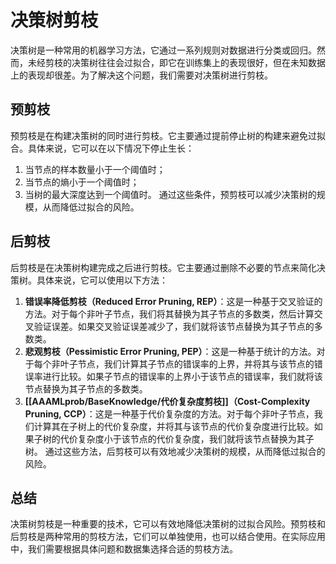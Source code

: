 # 决策树剪枝
决策树是一种常用的机器学习方法，它通过一系列规则对数据进行分类或回归。然而，未经剪枝的决策树往往会过拟合，即它在训练集上的表现很好，但在未知数据上的表现却很差。为了解决这个问题，我们需要对决策树进行剪枝。
## 预剪枝
预剪枝是在构建决策树的同时进行剪枝。它主要通过提前停止树的构建来避免过拟合。具体来说，它可以在以下情况下停止生长：
1. 当节点的样本数量小于一个阈值时；
2. 当节点的熵小于一个阈值时；
3. 当树的最大深度达到一个阈值时。
通过这些条件，预剪枝可以减少决策树的规模，从而降低过拟合的风险。
## 后剪枝
后剪枝是在决策树构建完成之后进行剪枝。它主要通过删除不必要的节点来简化决策树。具体来说，它可以使用以下方法：
1. **错误率降低剪枝（Reduced Error Pruning, REP）**：这是一种基于交叉验证的方法。对于每个非叶子节点，我们将其替换为其子节点的多数类，然后计算交叉验证误差。如果交叉验证误差减少了，我们就将该节点替换为其子节点的多数类。
2. **悲观剪枝（Pessimistic Error Pruning, PEP）**：这是一种基于统计的方法。对于每个非叶子节点，我们计算其子节点的错误率的上界，并将其与该节点的错误率进行比较。如果子节点的错误率的上界小于该节点的错误率，我们就将该节点替换为其子节点的多数类。
3. **[[AAAMLprob/BaseKnowledge/代价复杂度剪枝]]（Cost-Complexity Pruning, CCP）**：这是一种基于代价复杂度的方法。对于每个非叶子节点，我们计算其在子树上的代价复杂度，并将其与该节点的代价复杂度进行比较。如果子树的代价复杂度小于该节点的代价复杂度，我们就将该节点替换为其子树。
通过这些方法，后剪枝可以有效地减少决策树的规模，从而降低过拟合的风险。
## 总结
决策树剪枝是一种重要的技术，它可以有效地降低决策树的过拟合风险。预剪枝和后剪枝是两种常用的剪枝方法，它们可以单独使用，也可以结合使用。在实际应用中，我们需要根据具体问题和数据集选择合适的剪枝方法。

